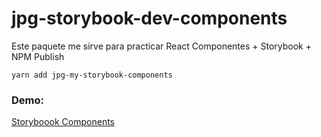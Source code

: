 # jpg-storybook-dev-components

Este paquete me sirve para practicar React Componentes + Storybook + NPM Publish

```
yarn add jpg-my-storybook-components
```

### Demo:
[Storyboook Components](https://klerith.github.io/sb-components/?path=/story/ui-mylabel--basic) 

